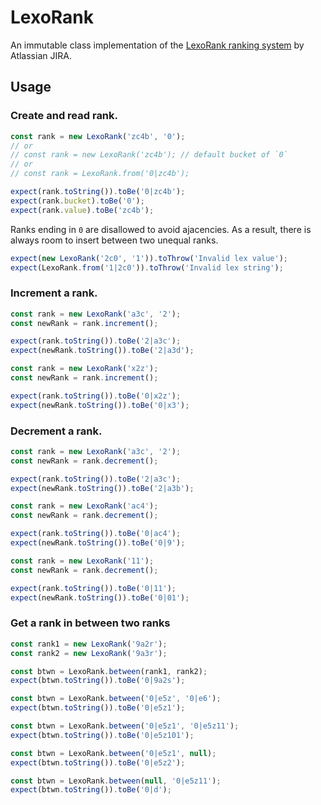 # LexoRank

An immutable class implementation of the [LexoRank ranking system](https://youtu.be/OjQv9xMoFbg) by Atlassian JIRA.

## Usage

### Create and read rank.

```ts
const rank = new LexoRank('zc4b', '0');
// or
// const rank = new LexoRank('zc4b'); // default bucket of `0`
// or
// const rank = LexoRank.from('0|zc4b');

expect(rank.toString()).toBe('0|zc4b');
expect(rank.bucket).toBe('0');
expect(rank.value).toBe('zc4b');
```

Ranks ending in `0` are disallowed to avoid ajacencies.
As a result, there is always room to insert between two unequal ranks.

```ts
expect(new LexoRank('2c0', '1')).toThrow('Invalid lex value');
expect(LexoRank.from('1|2c0')).toThrow('Invalid lex string');
```

### Increment a rank.

```ts
const rank = new LexoRank('a3c', '2');
const newRank = rank.increment();

expect(rank.toString()).toBe('2|a3c');
expect(newRank.toString()).toBe('2|a3d');
```

```ts
const rank = new LexoRank('x2z');
const newRank = rank.increment();

expect(rank.toString()).toBe('0|x2z');
expect(newRank.toString()).toBe('0|x3');
```

### Decrement a rank.

```ts
const rank = new LexoRank('a3c', '2');
const newRank = rank.decrement();

expect(rank.toString()).toBe('2|a3c');
expect(newRank.toString()).toBe('2|a3b');
```

```ts
const rank = new LexoRank('ac4');
const newRank = rank.decrement();

expect(rank.toString()).toBe('0|ac4');
expect(newRank.toString()).toBe('0|9');
```

```ts
const rank = new LexoRank('11');
const newRank = rank.decrement();

expect(rank.toString()).toBe('0|11');
expect(newRank.toString()).toBe('0|01');
```

### Get a rank in between two ranks

```ts
const rank1 = new LexoRank('9a2r');
const rank2 = new LexoRank('9a3r');

const btwn = LexoRank.between(rank1, rank2);
expect(btwn.toString()).toBe('0|9a2s');
```

```ts
const btwn = LexoRank.between('0|e5z', '0|e6');
expect(btwn.toString()).toBe('0|e5z1');
```

```ts
const btwn = LexoRank.between('0|e5z1', '0|e5z11');
expect(btwn.toString()).toBe('0|e5z101');
```

```ts
const btwn = LexoRank.between('0|e5z1', null);
expect(btwn.toString()).toBe('0|e5z2');
```

```ts
const btwn = LexoRank.between(null, '0|e5z11');
expect(btwn.toString()).toBe('0|d');
```
